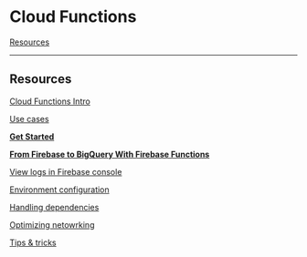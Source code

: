 # Cloud Functions

[Resources](#Resources)

---

## Resources

[Cloud Functions Intro](https://firebase.google.com/docs/functions/)

[Use cases](https://firebase.google.com/docs/functions/use-cases)

**[Get Started](https://firebase.google.com/docs/functions/get-started)**

**[From Firebase to BigQuery With Firebase Functions](https://blog.questionable.services/article/from-firestore-to-bigquery-firebase-functions/)**

[View logs in Firebase console](https://console.firebase.google.com/project/_/functions/logs?search=&severity=DEBUG)

[Environment configuration](https://firebase.google.com/docs/functions/config-env)

[Handling dependencies](https://firebase.google.com/docs/functions/handle-dependencies)

[Optimizing netowrking](https://firebase.google.com/docs/functions/networking)

[Tips & tricks](https://firebase.google.com/docs/functions/tips)

